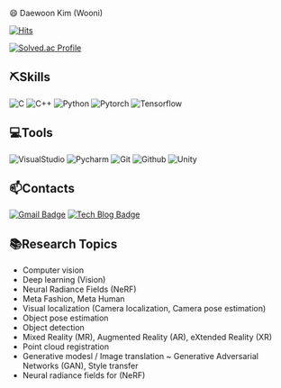😄 Daewoon Kim (Wooni)

[![Hits](https://hits.seeyoufarm.com/api/count/incr/badge.svg?url=https%3A%2F%2Fgithub.com%2Fwooni-github&count_bg=%2379C83D&title_bg=%23555555&icon=&icon_color=%23E7E7E7&title=hits&edge_flat=false)](https://hits.seeyoufarm.com)

[![Solved.ac Profile](http://mazassumnida.wtf/api/v2/generate_badge?boj=dwkim_research)](https://solved.ac/dwkim_research/)


⛏Skills
---

![C](https://img.shields.io/badge/C-A8B9CC.svg?&style=for-the-badge&logo=Java&logoColor=white)
![C++](https://img.shields.io/badge/C++-00599C.svg?&style=for-the-badge&logo=Java&logoColor=white)
![Python](https://img.shields.io/badge/Python-3776AB.svg?&style=for-the-badge&logo=Java&logoColor=white)
![Pytorch](https://img.shields.io/badge/Pytorch-EE4C2C.svg?&style=for-the-badge&logo=Java&logoColor=white)
![Tensorflow](https://img.shields.io/badge/Tensorflow-FF6F00.svg?&style=for-the-badge&logo=Java&logoColor=white)



💻Tools
---
![VisualStudio](https://img.shields.io/badge/VisualStudio%20IDE-5C2D91.svg?&style=for-the-badge&logo=Eclipse%20IDE&logoColor=white)
![Pycharm](https://img.shields.io/badge/Pycharm%20IDE-000000.svg?&style=for-the-badge&logo=Eclipse%20IDE&logoColor=white)
![Git](https://img.shields.io/badge/git-F05032?style=for-the-badge&logo=git&logoColor=white)
![Github](https://img.shields.io/badge/github-181717?style=for-the-badge&logo=github&logoColor=white)
![Unity](https://img.shields.io/badge/unity-%23000000.svg?style=for-the-badge&logo=unity&logoColor=white)


📫Contacts
---
[![Gmail Badge](https://img.shields.io/badge/Gmail-d14836?style=flat-square&logo=Gmail&logoColor=white&link=mailto:dwkim.research@gmail.com)](mailto:dwkim.research@gmail.com)
[![Tech Blog Badge](http://img.shields.io/badge/-Tech%20blog-black?style=flat-square&logo=github&link=https://wooni-research.tistory.com/)](https://wooni-research.tistory.com/)



📚Research Topics
---
- Computer vision
- Deep learning (Vision)
- Neural Radiance Fields (NeRF)
- Meta Fashion, Meta Human
- Visual localization (Camera localization, Camera pose estimation)
- Object pose estimation
- Object detection
- Mixed Reality (MR), Augmented Reality (AR), eXtended Reality (XR)
- Point cloud registration
- Generative modesl / Image translation ~ Generative Adversarial Networks (GAN), Style transfer
- Neural radiance fields for (NeRF)
